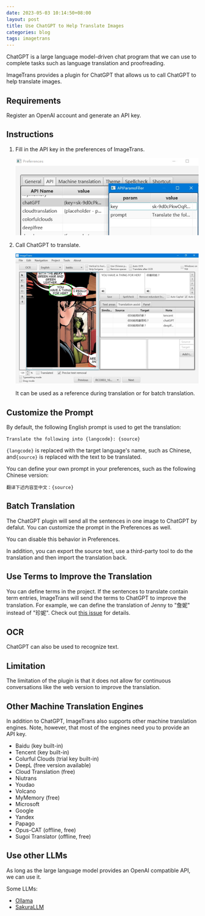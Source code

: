 ```yaml
---
date: 2023-05-03 10:14:50+08:00
layout: post
title: Use ChatGPT to Help Translate Images
categories: blog
tags: imagetrans
---
```


ChatGPT is a large language model-driven chat program that we can use to complete tasks such as language translation and proofreading.

ImageTrans provides a plugin for ChatGPT that allows us to call ChatGPT to help translate images.

## Requirements

Register an OpenAI account and generate an API key.

## Instructions

1. Fill in the API key in the preferences of ImageTrans.

   ![Preferences](/album/chatGPT/preferences.jpg)

2. Call ChatGPT to translate.

   ![ImageTrans](/album/chatGPT/imagetrans.jpg)

   It can be used as a reference during translation or for batch translation.


## Customize the Prompt

By default, the following English prompt is used to get the translation:

```
Translate the following into {langcode}: {source}
```

`{langcode}` is replaced with the target language's name, such as Chinese, and`{source}` is replaced with the text to be translated.

You can define your own prompt  in your preferences, such as the following Chinese version:

```
翻译下述内容至中文：{source}
```

## Batch Translation

The ChatGPT plugin will send all the sentences in one image to ChatGPT by defalut. You can customize the prompt in the Preferences as well. 

You can disable this behavior in Preferences.

In addition, you can export the source text, use a third-party tool to do the translation and then import the translation back.

## Use Terms to Improve the Translation

You can define terms in the project. If the sentences to translate contain term entries, ImageTrans will send the terms to ChatGPT to improve the translation. For example, we can define the translation of Jenny to "詹妮" instead of "珍妮". Check out [this issue](https://github.com/xulihang/ImageTrans-docs/issues/546#issuecomment-1873325038) for details.

## OCR

ChatGPT can also be used to recognize text.


## Limitation

The limitation of the plugin is that it does not allow for continuous conversations like the web version to improve the translation.

## Other Machine Translation Engines

In addition to ChatGPT, ImageTrans also supports other machine translation engines. Note, however, that most of the engines need you to provide an API key.

* Baidu (key built-in)
* Tencent (key built-in)
* Colurful Clouds (trial key built-in)
* DeepL (free version available)
* Cloud Translation (free)
* Niutrans
* Youdao
* Volcano
* MyMemory (free)
* Microsoft
* Google
* Yandex
* Papago
* Opus-CAT (offline, free)
* Sugoi Translator (offline, free)

## Use other LLMs

As long as the large language model provides an OpenAI compatible API, we can use it.

Some LLMs:

* [Ollama](https://ollama.com/)
* [SakuraLLM](https://github.com/SakuraLLM/SakuraLLM)

